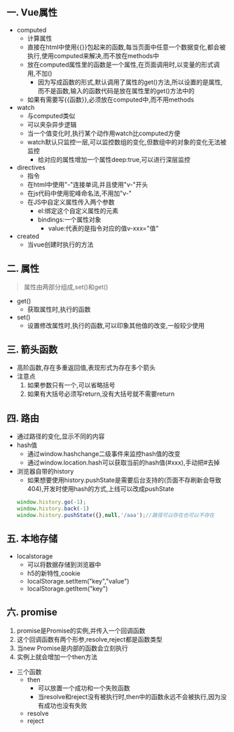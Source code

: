 ## 一. Vue属性
- computed 
    - 计算属性
    - 直接在html中使用{{}}包起来的函数,每当页面中任意一个数据变化,都会被执行,使用computed来解决,而不放在methods中
    - 放在computed属性里的函数是一个属性,在页面调用时,以变量的形式调用,不加()
        - 因为写成函数的形式,默认调用了属性的get()方法,所以设置的是属性,而不是函数,输入的函数代码是放在属性里的get()方法中的
    - 如果有需要写{{函数}},必须放在computed中,而不用methods
- watch
    - 与computed类似
    - 可以夹杂异步逻辑
    - 当一个值变化时,执行某个动作用watch比computed方便
    - watch默认只监控一层,可以监控数组的变化,但数组中的对象的变化无法被监控
        - 给对应的属性增加一个属性deep:true,可以进行深层监控 
- directives
    - 指令
    - 在html中使用"-"连接单词,并且使用"v-"开头
    - 在js代码中使用驼峰命名法,不用加"v-"
    - 在JS中自定义属性传入两个参数
        - el:绑定这个自定义属性的元素
        - bindings:一个属性对象
            - value:代表的是指令对应的值v-xxx="值"
- created
    - 当vue创建时执行的方法

## 二. 属性

> 属性由两部分组成,set()和get()

- get()
    - 获取属性时,执行的函数
- set()
    - 设置修改属性时,执行的函数,可以印象其他值的改变,一般较少使用

## 三. 箭头函数

- 高阶函数,存在多重返回值,表现形式为存在多个箭头
- 注意点
    1. 如果参数只有一个,可以省略括号
    2. 如果有大括号必须写return,没有大括号就不需要return

## 四. 路由
- 通过路径的变化,显示不同的内容
- hash值
    - 通过window.hashchange二级事件来监控hash值的改变
    - 通过window.location.hash可以获取当前的hash值(#xxx),手动把#去掉
- 浏览器自带的history
    - 如果想要使用history.pushState是需要后台支持的(页面不存刷新会导致404),开发时使用hash的方式,上线可以改成pushState
    ```JavaScript
    window.history.go(-1);
    window.history.back(-1)
    window.history.pushState({},null,'/aaa');//路径可以存在也可以不存在
    ```

## 五. 本地存储
- localstorage
    - 可以将数据存储到浏览器中
    - h5的新特性,cookie
    - localStorage.setItem("key","value")
    - localStorage.getItem("key")

## 六. promise

1. promise是Promise的实例,并传入一个回调函数
2. 这个回调函数有两个形参,resolve,reject都是函数类型
3. 当new Promise是内部的函数会立刻执行
4. 实例上就会增加一个then方法
- 三个函数
    - then
        - 可以放置一个成功和一个失败函数
        - 当resolve和reject没有被执行时,then中的函数永远不会被执行,因为没有成功也没有失败
    - resolve
    - reject